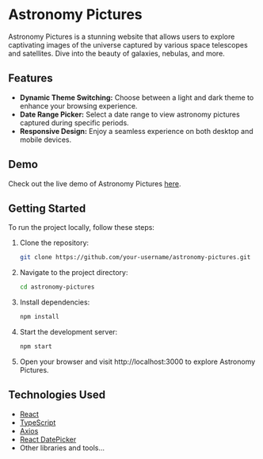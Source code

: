 # Astronomy Pictures

Astronomy Pictures is a stunning website that allows users to explore captivating images of the universe captured by
various space telescopes and satellites. Dive into the beauty of galaxies, nebulas, and more.

## Features

- **Dynamic Theme Switching:** Choose between a light and dark theme to enhance your browsing experience.
- **Date Range Picker:** Select a date range to view astronomy pictures captured during specific periods.
- **Responsive Design:** Enjoy a seamless experience on both desktop and mobile devices.

## Demo

Check out the live demo of Astronomy Pictures [here](link-to-your-live-demo).

## Getting Started

To run the project locally, follow these steps:

1. Clone the repository:

   ```bash
   git clone https://github.com/your-username/astronomy-pictures.git

2. Navigate to the project directory: 

   ```bash
   cd astronomy-pictures

3. Install dependencies:

    ```bash
   npm install
   
4. Start the development server:

   ```bash
   npm start

5. Open your browser and visit http://localhost:3000 to explore Astronomy Pictures.

## Technologies Used

- [React](https://reactjs.org/)
- [TypeScript](https://www.typescriptlang.org/)
- [Axios](https://axios-http.com/)
- [React DatePicker](https://reactdatepicker.com/)
- Other libraries and tools...

   
